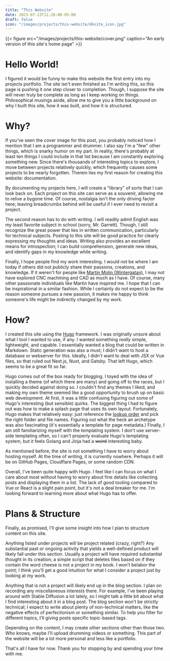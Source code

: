 ```yaml
---
title: "This Website"
date: 2023-07-23T11:28:00-05:00
draft: false
icon: "/images/projects/this-website/dksite_icon.jpg"
---
```


{{< figure src="/images/projects/this-website/cover.png" caption="An early version of this site's home page" >}}

# Hello World!

I figured it would be funny to make this website the first entry into my projects portfolio. The site isn't even finished as I'm writing this, so this page is pushing it one step closer to completion. Though, I suppose the site will never truly be complete as long as I keep working on things. Philosophical musings aside, allow me to give you a little background on why I built this site, how it was built, and how it is structured.

# Why?

If you've seen the cover image for this post, you probably noticed how I mention that I am a programmer and drummer. I also say I'm a "few" other things, which is snarky humor on my part. In reality, there's probably at least ten things I could include in that list because I am constantly exploring something new. Since there's thousands of interesting topics to explore, I move between projects relatively quickly, which frequently causes some projects to be nearly forgotten. Therein lies my first reason for creating this website: documentation. 

By documenting my projects here, I will create a "library" of sorts that I can look back on. Each project on this site can serve as a souvenir, allowing me to relive a bygone time. Of course, nostalgia isn't the only driving factor here; leaving breadcrumbs behind will be useful if I ever need to revisit a project.

The second reason has to do with writing. I will readily admit English was my least favorite subject in school (sorry, Mr. Garrett). Though, I still recognize the great power that lies in written communication, particularly for technical subjects. Posting to this site will be good practice for clearly expressing my thoughts and ideas. Writing also provides an excellent means for introspection; I can build comprehension, generate new ideas, and identify gaps in my knowledge while writing. 

Finally, I hope people find my work interesting. I would not be where I am today if others did not publicly share their passions, creations, and knowledge. If it weren't for people like [Martin Molin (Wintergatan)](https://www.youtube.com/channel/UCcXhhVwCT6_WqjkEniejRJQ), I may not have explored CNC machining and CAD as much as I have. Of course, many other passionate individuals like Martin have inspired me. I hope that I can be inspirational in a similar fashion. While I certainly do not expect to be the reason someone pursues a new passion, it makes me happy to think someone's life might be indirectly changed by my work.

# How?

I created this site using the [Hugo](https://gohugo.io/) framework. I was originally unsure about what I tool I wanted to use, if any. I wanted something *really* simple, lightweight, and capable. I essentially wanted a blog that could be written in Markdown. Static generation was also a must; I didn't want to host a database or webserver for this. Ideally, I didn't want to deal with JSX or Vue files, so that ruled out Next.js, Nuxt, and Gatsby. That left Hugo, which seems to be a great fit so far.

Hugo comes out of the box ready for blogging. I toyed with the idea of installing a theme (of which there are many) and going off to the races, but I quickly decided against doing so. I couldn't find any themes I liked, and making my own theme seemed like a good opportunity to brush up on basic web development. At first, it was a little confusing figuring out some of Hugo's interesting (but sensible) quirks. The biggest thing I had to figure out was how to make a splash page that uses its own layout. Fortunately, Hugo makes that relatively easy: just reference the [lookup order](https://gohugo.io/templates/lookup-order/) and pick the right folder and file names. Figuring out what the heck an archetype was also fascinating (it's essentially a template for page metadata.) Finally, I am still familiarizing myself with the templating system. I don't use server-side templating often, so I can't properly evaluate Hugo's templating system, but it feels Golang and Jinja had a ~~weird~~ interesting baby.

As mentioned before, the site is not something I have to worry about hosting myself. At the time of writing, it is currently nowhere. Perhaps it will be on GitHub Pages, Cloudflare Pages, or some random CDN.

Overall, I've been quite happy with Hugo. I feel like I can focus on what I care about most without having to worry about fine details like collecting posts and displaying them in a list. The lack of good tooling compared to Vue or React is a slight pain point, but it's not a deal breaker for me. I'm looking forward to learning more about what Hugo has to offer.

# Plans & Structure

Finally, as promised, I'll give some insight into how I plan to structure content on this site.

Anything listed under projects will be project related (crazy, right?) Any substantial past or ongoing activity that yields a well-defined product will likely fall under this section. Usually a project will have required substantial thought in its creation; a simple script that deletes files based on if they contain the word cheese is not a project in my book. I won't belabor the point; I think you'll get a good intuition for what I consider a project just by looking at my work.

Anything that is not a project will likely end up in the blog section. I plan on recording any miscellaneous interests there. For example, I've been playing around with Stable Diffusion a lot lately, so I might talk a little bit about what I find interesting about it in a blog post. The blog section won't be strictly technical; I expect to write about plenty of non-technical matters, like the negative effects of perfectionism or something similar. To help you filter for different topics, I'll giving posts specific topic-based tags.

Depending on the content, I may create other sections other than those two. Who knows, maybe I'll upload drumming videos or something. This part of the website will be a lot more personal and less like a portfolio.

That's all I have for now. Thank you for stopping by and spending your time with me.
